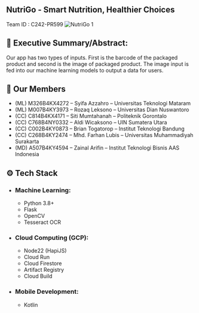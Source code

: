 ## NutriGo - Smart Nutrition, Healthier Choices     

Team ID : C242-PR599
![NutriGo 1](https://github.com/user-attachments/assets/9b62933b-4498-418c-aa67-82a7dfe886c4)
## 📄 Executive Summary/Abstract:

Our app has two types of inputs. First is the barcode of the packaged product and second is the image of packaged product. The image input is fed into our machine learning models to output a data for users.

## 🧌 Our Members
- (ML) M326B4KX4272 – Syifa Azzahro – Universitas Teknologi Mataram
- (ML) M007B4KY3973 –  Rozaq Leksono –  Universitas Dian Nuswantoro
- (CC) C814B4KX4171 – Siti Mumtahanah – Politeknik Gorontalo
- (CC) C768B4NY0332 – Aldi Wicaksono – UIN Sumatera Utara
- (CC) C002B4KY0873 – Brian Togatorop – Institut Teknologi Bandung
- (CC) C268B4KY2474 – Mhd. Farhan Lubis – Universitas Muhammadiyah Surakarta
- (MD) A507B4KY4594 – Zainal Arifin – Institut Teknologi Bisnis AAS Indonesia

## ⚙️ Tech Stack
- ### Machine Learning:
  - Python 3.8+
  - Flask
  - OpenCV
  - Tesseract OCR
- ### Cloud Computing (GCP):
  - Node22 (HapiJS)
  - Cloud Run
  - Cloud Firestore
  - Artifact Registry
  - Cloud Build
- ### Mobile Development:
  - Kotlin
